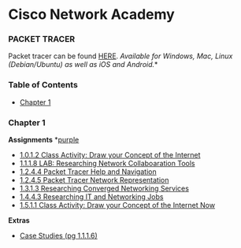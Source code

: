 Cisco Network Academy
===============
### PACKET TRACER

Packet tracer can be found [HERE](https://www.netacad.com/group/offerings/packet-tracer). *Available for Windows, Mac, Linux (Debian/Ubuntu) as well as iOS and Android.**


### Table of Contents
* [Chapter 1]()

### Chapter 1

**Assignments**
*[purple](www.purple.com)
* [1.0.1.2 Class Activity: Draw your Concept of the Internet](https://static-course-assets.s3.amazonaws.com/ITN51/en/course/files/1.0.1.2%20Class%20Activity%20-%20Draw%20Your%20Concept%20of%20the%20Internet.pdf)
* [1.1.1.8 LAB: Researching Network Collaboaration Tools](https://static-course-assets.s3.amazonaws.com/ITN51/en/course/files/1.1.1.8%20Lab%20-%20Researching%20Network%20Collaboration%20Tools.pdf)
* [1.2.4.4 Packet Tracer Help and Navigation](https://static-course-assets.s3.amazonaws.com/ITN51/en/course/files/1.2.4.4%20Packet%20Tracer%20-%20Help%20and%20Navigation%20Tips.pdf)
* [1.2.4.5 Packet Tracer Network Representation](https://static-course-assets.s3.amazonaws.com/ITN51/en/course/files/1.2.4.5%20Packet%20Tracer%20-%20Network%20Representation.pdf)
* [1.3.1.3 Researching Converged Networking Services](https://static-course-assets.s3.amazonaws.com/ITN51/en/course/files/1.3.1.3%20Lab%20-%20Researching%20Converged%20Network%20Services.pdf)
* [1.4.4.3 Researching IT and Networking Jobs](https://static-course-assets.s3.amazonaws.com/ITN51/en/course/files/1.4.4.3%20Lab%20-%20Researching%20IT%20and%20Networking%20Job%20Opportunities.pdf)
* [1.5.1.1 Class Activity: Draw your Concept of the Internet Now](https://static-course-assets.s3.amazonaws.com/ITN51/en/course/files/1.5.1.1%20Class%20Activity%20-%20Draw%20Your%20Concept%20of%20the%20Internet%20Now.pdf)


**Extras**

* [Case Studies (pg 1.1.1.6)](http://www.cisco.com/web/about/success-stories/index.html)
